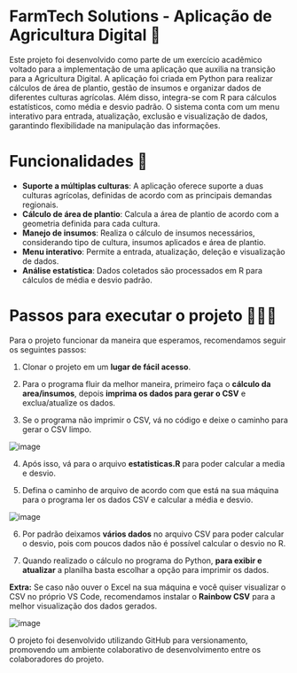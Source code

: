 # FarmTech Solutions - Aplicação de Agricultura Digital 🌱
Este projeto foi desenvolvido como parte de um exercício acadêmico voltado para a implementação de uma aplicação que auxilia na transição para a Agricultura Digital. A aplicação foi criada em Python para realizar cálculos de área de plantio, gestão de insumos e organizar dados de diferentes culturas agrícolas. Além disso, integra-se com R para cálculos estatísticos, como média e desvio padrão. O sistema conta com um menu interativo para entrada, atualização, exclusão e visualização de dados, garantindo flexibilidade na manipulação das informações.

# Funcionalidades 🎯
- **Suporte a múltiplas culturas**: A aplicação oferece suporte a duas culturas agrícolas, definidas de acordo com as principais demandas regionais.
- **Cálculo de área de plantio**: Calcula a área de plantio de acordo com a geometria definida para cada cultura.
- **Manejo de insumos**: Realiza o cálculo de insumos necessários, considerando tipo de cultura, insumos aplicados e área de plantio.
- **Menu interativo**: Permite a entrada, atualização, deleção e visualização de dados.
- **Análise estatística**: Dados coletados são processados em R para cálculos de média e desvio padrão.

# Passos para executar o projeto 👨🏽‍💻
Para o projeto funcionar da maneira que esperamos, recomendamos seguir os seguintes passos:

1. Clonar o projeto em um **lugar de fácil acesso**.
  
2. Para o programa fluir da melhor maneira, primeiro faça o **cálculo da area/insumos**, depois **imprima os dados para gerar o CSV** e exclua/atualize os dados.
   
3. Se o programa não imprimir o CSV, vá no código e deixe o caminho para gerar o CSV limpo.
   
![image](https://github.com/user-attachments/assets/c84dfd7a-04c3-4b99-8e0c-d2e716b35f5a)

4. Após isso, vá para o arquivo **estatisticas.R** para poder calcular a media e desvio.
   
5. Defina o caminho de arquivo de acordo com que está na sua máquina para o programa ler os dados CSV e calcular a média e desvio.
   
![image](https://github.com/user-attachments/assets/47076878-38f1-4037-ae3b-378dbb48d7b4)

6. Por padrão deixamos **vários dados** no arquivo CSV para poder calcular o desvio, pois com poucos dados não é possível calcular o desvio no R.

7. Quando realizado o cálculo no programa do Python, **para exibir e atualizar** a planilha basta escolhar a opção para imprimir os dados.

**Extra:** Se caso não ouver o Excel na sua máquina e você quiser visualizar o CSV no próprio VS Code, recomendamos instalar o **Rainbow CSV** para a melhor visualização dos dados gerados.

![image](https://github.com/user-attachments/assets/a8062d0c-8e70-4feb-8c21-178bcfb11510)


O projeto foi desenvolvido utilizando GitHub para versionamento, promovendo um ambiente colaborativo de desenvolvimento entre os colaboradores do projeto.
